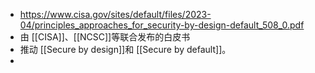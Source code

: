 - https://www.cisa.gov/sites/default/files/2023-04/principles_approaches_for_security-by-design-default_508_0.pdf
- 由 [[CISA]]、[[NCSC]]等联合发布的白皮书
- 推动 [[Secure by design]]和 [[Secure by default]]。
-
